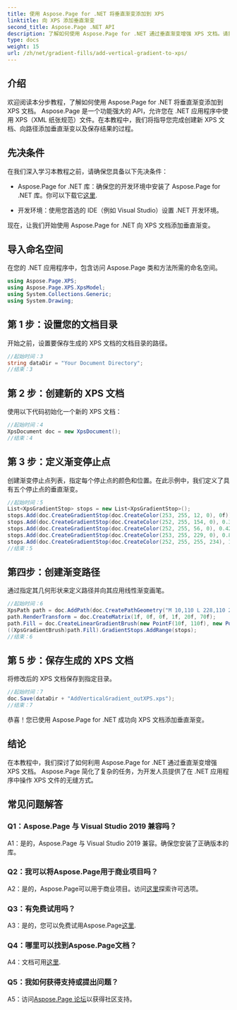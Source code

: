 ```yaml
---
title: 使用 Aspose.Page for .NET 将垂直渐变添加到 XPS
linktitle: 向 XPS 添加垂直渐变
second_title: Aspose.Page .NET API
description: 了解如何使用 Aspose.Page for .NET 通过垂直渐变增强 XPS 文档。请按照我们的分步指南进行无缝集成。
type: docs
weight: 15
url: /zh/net/gradient-fills/add-vertical-gradient-to-xps/
---
```

## 介绍

欢迎阅读本分步教程，了解如何使用 Aspose.Page for .NET 将垂直渐变添加到 XPS 文档。 Aspose.Page 是一个功能强大的 API，允许您在 .NET 应用程序中使用 XPS（XML 纸张规范）文件。在本教程中，我们将指导您完成创建新 XPS 文档、向路径添加垂直渐变以及保存结果的过程。

## 先决条件

在我们深入学习本教程之前，请确保您具备以下先决条件：

-  Aspose.Page for .NET 库：确保您的开发环境中安装了 Aspose.Page for .NET 库。你可以下载它[这里](https://releases.aspose.com/page/net/).

- 开发环境：使用您首选的 IDE（例如 Visual Studio）设置 .NET 开发环境。

现在，让我们开始使用 Aspose.Page for .NET 向 XPS 文档添加垂直渐变。

## 导入命名空间

在您的 .NET 应用程序中，包含访问 Aspose.Page 类和方法所需的命名空间。

```csharp
using Aspose.Page.XPS;
using Aspose.Page.XPS.XpsModel;
using System.Collections.Generic;
using System.Drawing;
```

## 第 1 步：设置您的文档目录

开始之前，设置要保存生成的 XPS 文档的文档目录的路径。

```csharp
//起始时间：3
string dataDir = "Your Document Directory";
//结束：3
```

## 第 2 步：创建新的 XPS 文档

使用以下代码初始化一个新的 XPS 文档：

```csharp
//起始时间：4
XpsDocument doc = new XpsDocument();
//结束：4
```

## 第 3 步：定义渐变停止点

创建渐变停止点列表，指定每个停止点的颜色和位置。在此示例中，我们定义了具有五个停止点的垂直渐变。

```csharp
//起始时间：5
List<XpsGradientStop> stops = new List<XpsGradientStop>();
stops.Add(doc.CreateGradientStop(doc.CreateColor(253, 255, 12, 0), 0f));
stops.Add(doc.CreateGradientStop(doc.CreateColor(252, 255, 154, 0), 0.359375f));
stops.Add(doc.CreateGradientStop(doc.CreateColor(252, 255, 56, 0), 0.424805f));
stops.Add(doc.CreateGradientStop(doc.CreateColor(253, 255, 229, 0), 0.879883f));
stops.Add(doc.CreateGradientStop(doc.CreateColor(252, 255, 255, 234), 1f));
//结束：5
```

## 第四步：创建渐变路径

通过指定其几何形状来定义路径并向其应用线性渐变画笔。

```csharp
//起始时间：6
XpsPath path = doc.AddPath(doc.CreatePathGeometry("M 10,110 L 228,110 228,200 10,200"));
path.RenderTransform = doc.CreateMatrix(1f, 0f, 0f, 1f, 20f, 70f);
path.Fill = doc.CreateLinearGradientBrush(new PointF(10f, 110f), new PointF(10f, 200f));
((XpsGradientBrush)path.Fill).GradientStops.AddRange(stops);
//结束：6
```

## 第 5 步：保存生成的 XPS 文档

将修改后的 XPS 文档保存到指定目录。

```csharp
//起始时间：7
doc.Save(dataDir + "AddVerticalGradient_outXPS.xps");
//结束：7
```

恭喜！您已使用 Aspose.Page for .NET 成功向 XPS 文档添加垂直渐变。

## 结论

在本教程中，我们探讨了如何利用 Aspose.Page for .NET 通过垂直渐变增强 XPS 文档。 Aspose.Page 简化了复杂的任务，为开发人员提供了在 .NET 应用程序中操作 XPS 文件的无缝方式。

## 常见问题解答

### Q1：Aspose.Page 与 Visual Studio 2019 兼容吗？

A1：是的，Aspose.Page 与 Visual Studio 2019 兼容。确保您安装了正确版本的库。

### Q2：我可以将Aspose.Page用于商业项目吗？

 A2：是的，Aspose.Page可以用于商业项目。访问[这里](https://purchase.aspose.com/buy)探索许可选项。

### Q3：有免费试用吗？

A3：是的，您可以免费试用Aspose.Page[这里](https://releases.aspose.com/).

### Q4：哪里可以找到Aspose.Page文档？

 A4：文档可用[这里](https://reference.aspose.com/page/net/).

### Q5：我如何获得支持或提出问题？

 A5：访问[Aspose.Page 论坛](https://forum.aspose.com/c/page/39)以获得社区支持。
